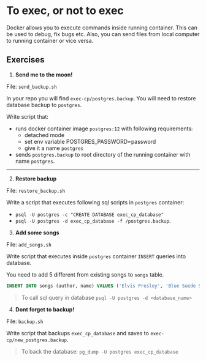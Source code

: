 # To exec, or not to exec

Docker allows you to execute commands inside running container. This can be used to debug, fix bugs etc.
Also, you can send files from local computer to running container or vice versa.

## Exercises

1. **Send me to the moon!**

File: `send_backup.sh`

In your repo you will find `exec-cp/postgres.backup`. You will need to restore database backup to `postgres`.

Write script that:
- runs docker container image `postgres:12` with following requirements:
    - detached mode
    - set env variable POSTGRES_PASSWORD=password
    - give it a name `postgres`
- sends `postgres.backup` to root directory of the running container with name `postgres`.
___

2. **Restore backup**

File: `restore_backup.sh`

Write a script that executes following sql scripts in `postgres` container:
- `psql -U postgres -c "CREATE DATABASE exec_cp_database"`
- `psql -U postgres -d exec_cp_database -f /postgres.backup`.


3. **Add some songs**

File: `add_songs.sh`

Write script that executes inside `postgres` container `INSERT` queries into database.

You need to add 5 different from existing songs to `songs` table.
```sql
INSERT INTO songs (author, name) VALUES ('Elvis Presley', 'Blue Suede Shoes')
```

> To call sql query in database `psql -U postgres -d <database_name>`

4. **Dont forget to backup!**

File: `backup.sh`

Write script that backups `exec_cp_database` and saves to `exec-cp/new_postgres.backup`.

> To back the database: `pg_dump -U postgres exec_cp_database`
